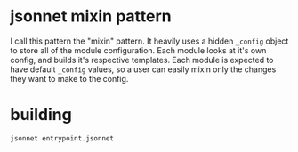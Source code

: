 # jsonnet mixin pattern

I call this pattern the "mixin" pattern. It heavily uses a hidden `_config` object to store all of the module configuration. Each module looks at it's own config, and builds it's respective templates. Each module is expected to have default `_config` values, so a user can easily mixin only the changes they want to make to the config.

# building

```
jsonnet entrypoint.jsonnet
```